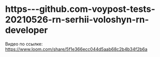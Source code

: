 # https---github.com-voypost-tests-20210526-rn-serhii-voloshyn-rn-developer

Видео по ссылке:
https://www.loom.com/share/5f1e366ecc044d5aab68c2b4b34f2b6a
